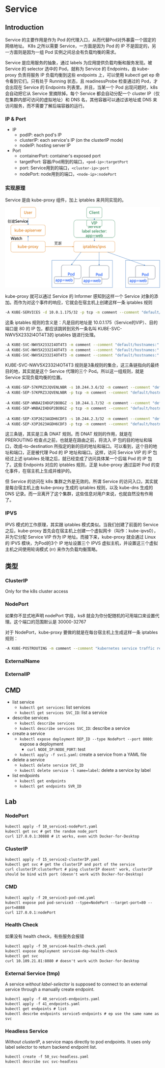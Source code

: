 # Service
## Introduction
Service 的主要作用是作为 Pod 的代理入口，从而代替Pod对外暴露一个固定的网络地址。 K8s 之所以需要 Service，一方面是因为 Pod 的 IP 不是固定的，另一方面则是因为一组 Pod 实例之间总会有负载均衡的需求。

Service 是应用服务的抽象，通过 labels 为应用提供负载均衡和服务发现。被 Service 的 selector 选中的 Pod，就称为 Service 的 Endpoints，由 kube-proxy 负责将服务 IP 负载均衡到这些 endpoints 上，可以使用 kubectl get ep 命令看到它们。只有处于 Running 状态，且 readinessProbe 检查通过的 Pod，才会出现在 Service 的 Endpoints 列表里。并且，当某一个 Pod 出现问题时，k8s 会自动把它从 Service 里摘除掉。每个 Service 都会自动分配一个 cluster IP（仅在集群内部可访问的虚拟地址）和 DNS 名，其他容器可以通过该地址或 DNS 来访问服务，而不需要了解后端容器的运行。

### IP & Port
- IP
  - podIP: each pod's IP
  - clusterIP: each service's IP (on the clusterIP mode) 
  - nodeIP: hosting server IP
- Port
  - containerPort: container's exposed port
  - targetPort: 容器/Pod用到的端口，`<pod-ip>:targetPort`
  - port: Service用到的端口，`<cluster-ip>:port`
  - nodePort: node用到的端口，`<node-ip>:nodePort`

### 实现原理

Service 是由 kube-proxy 组件，加上 iptables 来共同实现的。

<img src="figures/image-20211203081416541.png" alt="image-20211203081416541" style="zoom:50%;" />

kube-proxy 就可以通过 Service 的 Informer 感知到这样一个 Service 对象的添加。而作为对这个事件的响应，它就会在宿主机上创建这样一条 iptables 规则

```bash
-A KUBE-SERVICES -d 10.0.1.175/32 -p tcp -m comment --comment "default/hostnames: cluster IP" -m tcp --dport 80 -j KUBE-SVC-NWV5X2332I4OT4T3
```

这条 iptables 规则的含义是：凡是目的地址是 10.0.1.175（Service的VIP）、目的端口是 80 的 IP 包，都应该跳转到另外一条名叫 KUBE-SVC-NWV5X2332I4OT4T3的 iptables 链进行处理。

```bash
-A KUBE-SVC-NWV5X2332I4OT4T3 -m comment --comment "default/hostnames:" -m statistic --mode random --probability 0.33332999982 -j KUBE-SEP-WNBA2IHDGP2BOBGZ
-A KUBE-SVC-NWV5X2332I4OT4T3 -m comment --comment "default/hostnames:" -m statistic --mode random --probability 0.50000000000 -j KUBE-SEP-X3P2623AGDH6CDF3
-A KUBE-SVC-NWV5X2332I4OT4T3 -m comment --comment "default/hostnames:" -j KUBE-SEP-57KPRZ3JQVENLNBR
```

KUBE-SVC-NWV5X2332I4OT4T3 规则是3条规则的集合，这三条链指向的最终目的地，其实就是这个 Service 代理的三个 Pod。所以这一组规则，就是 Service 实现负载均衡的位置。

```bash
-A KUBE-SEP-57KPRZ3JQVENLNBR -s 10.244.3.6/32 -m comment --comment "default/hostnames:" -j MARK --set-xmark 0x00004000/0x00004000
-A KUBE-SEP-57KPRZ3JQVENLNBR -p tcp -m comment --comment "default/hostnames:" -m tcp -j DNAT --to-destination 10.244.3.6:9376

-A KUBE-SEP-WNBA2IHDGP2BOBGZ -s 10.244.1.7/32 -m comment --comment "default/hostnames:" -j MARK --set-xmark 0x00004000/0x00004000
-A KUBE-SEP-WNBA2IHDGP2BOBGZ -p tcp -m comment --comment "default/hostnames:" -m tcp -j DNAT --to-destination 10.244.1.7:9376

-A KUBE-SEP-X3P2623AGDH6CDF3 -s 10.244.2.3/32 -m comment --comment "default/hostnames:" -j MARK --set-xmark 0x00004000/0x00004000
-A KUBE-SEP-X3P2623AGDH6CDF3 -p tcp -m comment --comment "default/hostnames:" -m tcp -j DNAT --to-destination 10.244.2.3:9376
```

这三条链，其实是三条 DNAT 规则。而 DNAT 规则的作用，就是在 PREROUTING 检查点之前，也就是在路由之前，将流入 IP 包的目的地址和端口，改成–to-destination 所指定的新的目的地址和端口。可以看到，这个目的地址和端口，正是被代理 Pod 的 IP 地址和端口。这样，访问 Service VIP 的 IP 包经过上述 iptables 处理之后，就已经变成了访问具体某一个后端 Pod 的 IP 包了。这些 Endpoints 对应的 iptables 规则，正是 kube-proxy 通过监听 Pod 的变化事件，在宿主机上生成并维护的。

但 Service 的访问在 k8s 集群之外是无效的。所谓 Service 的访问入口，其实就是每台宿主机上由 kube-proxy 生成的 iptables 规则，以及 kube-dns 生成的 DNS 记录。而一旦离开了这个集群，这些信息对用户来说，也就自然没有作用了。


### IPVS

IPVS 模式的工作原理，其实跟 iptables 模式类似。当我们创建了前面的 Service 之后，kube-proxy 首先会在宿主机上创建一个虚拟网卡（叫作：kube-ipvs0），并为它分配 Service VIP 作为 IP 地址。而接下来，kube-proxy 就会通过 Linux 的 IPVS 模块，为Pod的3个 IP 地址设置三个 IPVS 虚拟主机，并设置这三个虚拟主机之间使用轮询模式 (rr) 来作为负载均衡策略。


## 类型

### ClusterIP
Only for the k8s cluster access

### NodePort

如果你不显式地声明 nodePort 字段，ks8 就会为你分配随机的可用端口来设置代理。这个端口的范围默认是 30000-32767

对于 NodePort，kube-proxy 要做的就是在每台宿主机上生成这样一条 iptables 规则：

```bash
-A KUBE-POSTROUTING -m comment --comment "kubernetes service traffic requiring SNAT" -m mark --mark 0x4000/0x4000 -j MASQUERADE
```

### ExternalName

### ExternalIP


## CMD
- list service
  - `kubectl get services`: list services
  - `kubectl get services SVC_ID`: list a service
- describe services
  - `kubectl describe services`
  - `kubectl describe services SVC_ID`: describe a service
- create a service
  - `kubectl expose deployment DEP_ID --type NodePort --port 8080`: expose a deployment
    - `curl NODE_IP:NODE_PORT`: test
  - `kubectl apply -f svc1.yaml`: create a service from a YAML file
- delete a service
  - `kubectl delete service SVC_ID`
  - `kubectl delete service -l name=label`: delete a service by label
- list endpoints
  - `kubectl get endpoints`
  - `kubectl get endpoints SVR_ID`


## Lab
### NodePort

```shell
kubectl apply -f 10_service1-nodePort.yaml
kubectl get svc # get the random node_port
curl 127.0.0.1:30888 # it works, even with Docker-for-Desktop
```

### ClusterIP

```shell
kubectl apply -f 15_service2-clusterIP.yaml
kubectl get svc # get the clusterIP and port of the service
curl clusterIP:clusterPort # ping clusterIP doesnt' work, clusterIP should be bind with port (doesn't work with Docker-for-Desktop)
```

### CMD

```shell
kubectl apply -f 20_service3-pod-cmd.yaml
kubectl expose pod pod-service3 --type=NodePort --target-port=80 --port=8888 
curl 127.0.0.1:nodePort
```

### Health Check
如果没有 health check，有些服务会报错

```shell
kubectl apply -f 30_service4-health-check.yaml
kubectl expose deployment service4-dep-health-check
kubectl get svc
curl 10.109.21.81:8080 # doesn't work with Docker-for-Desktop
```

### External Service (tmp)
A service *without label-selector* is supposed to connect to an external service through a manually create endpoint. 

```shell
kubectl apply -f 40_service5-endpoints.yaml
kubectl apply -f 41_endpoints.yaml
kubectl get endpoints # list
kubectl descrbe endpoints service5-endpoints # ep use the same name as svc
```

### Headless Service
*Without clusterIP*, a service maps directly to pod endpoints. It uses only label selector to return backend endpoint list.  

```shell
kubectl create -f 50_svc-headless.yaml
kubectl describe svc svc-headless
```